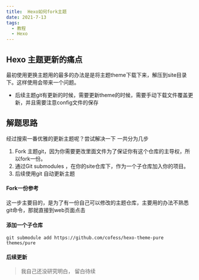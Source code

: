 ```yaml
---
title:  Hexo如何fork主题
date: 2021-7-13
tags: 
  - 教程
  - Hexo
---
```

## Hexo 主题更新的痛点
  最初使用更换主题用的最多的办法是是将主题theme下载下来，解压到site目录下。这样使用会带来一个问题。
- 后续主题git有更新的时候，需要更新theme的时候，需要手动下载文件覆盖更新，并且需要注意config文件的保存

## 解题思路
  经过搜索一番优雅的更新主题呢？尝试解决一下 一共分为几步
1. Fork 主题git，因为你需要更改里面文件为了保证你有这个仓库的主导权，所以fork一份。
2. 通过Git submodules ，在你的site仓库下，作为一个子仓库加入你的项目。
3. 后续使用git 自动更新主题


#### Fork一份参考
  这一步主要目的，是为了有一份自己可以修改的主题仓库，主要用的办法不熟悉git命令，那就直接到web页面点击

#### 添加一个子仓库

```
git submodule add https://github.com/cofess/hexo-theme-pure themes/pure

```

#### 后续更新
> 我自己还没研究明白，
> 留白待续


